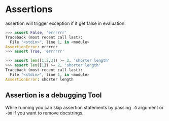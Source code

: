 # Assertions

assertion will trigger exception if it get false in evaluation.

```python
>>> assert False, 'errrrrr'
Traceback (most recent call last):
  File "<stdin>", line 1, in <module>
AssertionError: errrrrr
>>> assert True, 'errrrrr'

>>> assert len([1,2,3]) >= 2, 'shorter length'
>>> assert len([1]) >= 2, 'shorter length'
Traceback (most recent call last):
  File "<stdin>", line 1, in <module>
AssertionError: shorter length
```

## Assertion is a debugging Tool

While running you can skip assertion statements by passing `-O` argument or `-OO` if you want to remove docstrings.

